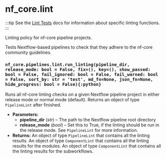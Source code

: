 # nf_core.lint

:::tip
See the [Lint Tests]() docs for information about specific linting functions.
:::

<a id="module-nf_core.pipelines.lint"></a>

Linting policy for nf-core pipeline projects.

Tests Nextflow-based pipelines to check that they adhere to
the nf-core community guidelines.

### `nf_core.pipelines.lint.run_linting(pipeline_dir, release_mode: bool = False, fix=(), key=(), show_passed: bool = False, fail_ignored: bool = False, fail_warned: bool = False, sort_by: str = 'test', md_fn=None, json_fn=None, hide_progress: bool = False){:python}`

Runs all nf-core linting checks on a given Nextflow pipeline project
in either release mode or normal mode (default). Returns an object
of type `PipelineLint` after finished.

- **Parameters:**
  - **pipeline_dir** (_str_) – The path to the Nextflow pipeline root directory
  - **release_mode** (_bool_) – Set this to True, if the linting should be run in the release mode.
    See `PipelineLint` for more information.
- **Returns:**
  An object of type `PipelineLint` that contains all the linting results.
  An object of type `ComponentLint` that contains all the linting results for the modules.
  An object of type `ComponentLint` that contains all the linting results for the subworkflows.
